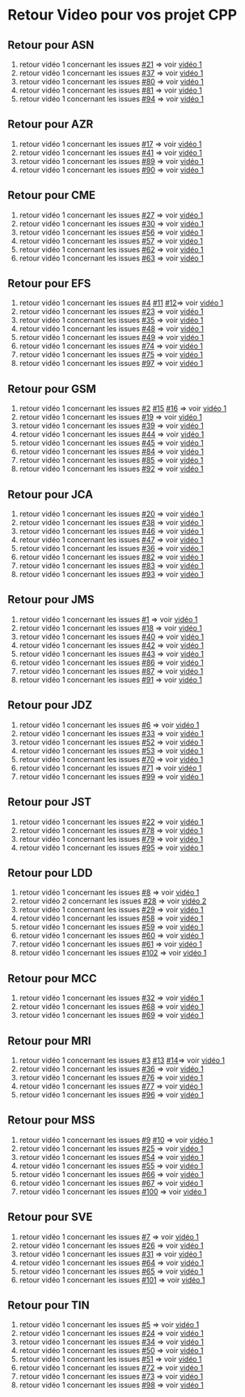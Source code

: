 # Retour Video pour vos projet CPP 

## Retour pour ASN 
1. retour vidéo 1 concernant les issues [#21](https://github.com/PBYetml/POBJ_SLO2_PRJ_CPP/issues/21) => voir [vidéo 1]()
2. retour vidéo 1 concernant les issues [#37](https://github.com/PBYetml/POBJ_SLO2_PRJ_CPP/issues/37) => voir [vidéo 1]()
3. retour vidéo 1 concernant les issues [#80](https://github.com/PBYetml/POBJ_SLO2_PRJ_CPP/issues/80) => voir [vidéo 1]()
4. retour vidéo 1 concernant les issues [#81](https://github.com/PBYetml/POBJ_SLO2_PRJ_CPP/issues/81) => voir [vidéo 1]()
5. retour vidéo 1 concernant les issues [#94](https://github.com/PBYetml/POBJ_SLO2_PRJ_CPP/issues/94) => voir [vidéo 1]()

## Retour pour AZR 
1. retour vidéo 1 concernant les issues [#17](https://github.com/PBYetml/POBJ_SLO2_PRJ_CPP/issues/17) => voir [vidéo 1]()
2. retour vidéo 1 concernant les issues [#41](https://github.com/PBYetml/POBJ_SLO2_PRJ_CPP/issues/41) => voir [vidéo 1]()
3. retour vidéo 1 concernant les issues [#89](https://github.com/PBYetml/POBJ_SLO2_PRJ_CPP/issues/89) => voir [vidéo 1]()
4. retour vidéo 1 concernant les issues [#90](https://github.com/PBYetml/POBJ_SLO2_PRJ_CPP/issues/90) => voir [vidéo 1]()


## Retour pour CME 
1. retour vidéo 1 concernant les issues [#27](https://github.com/PBYetml/POBJ_SLO2_PRJ_CPP/issues/27) => voir [vidéo 1]()
2. retour vidéo 1 concernant les issues [#30](https://github.com/PBYetml/POBJ_SLO2_PRJ_CPP/issues/30) => voir [vidéo 1]()
3. retour vidéo 1 concernant les issues [#56](https://github.com/PBYetml/POBJ_SLO2_PRJ_CPP/issues/56) => voir [vidéo 1]()
4. retour vidéo 1 concernant les issues [#57](https://github.com/PBYetml/POBJ_SLO2_PRJ_CPP/issues/57) => voir [vidéo 1]()
5. retour vidéo 1 concernant les issues [#62](https://github.com/PBYetml/POBJ_SLO2_PRJ_CPP/issues/27) => voir [vidéo 1]()
6. retour vidéo 1 concernant les issues [#63](https://github.com/PBYetml/POBJ_SLO2_PRJ_CPP/issues/27) => voir [vidéo 1]()

## Retour pour EFS
1. retour vidéo 1 concernant les issues [#4](https://github.com/PBYetml/POBJ_SLO2_PRJ_CPP/issues/4) [#11](https://github.com/PBYetml/POBJ_SLO2_PRJ_CPP/issues/11) [#12](https://github.com/PBYetml/POBJ_SLO2_PRJ_CPP/issues/12)=> voir [vidéo 1](https://www.swisstransfer.com/d/7e1ef9d3-eb22-4f84-a117-11a92b96a987)
2. retour vidéo 1 concernant les issues [#23](https://github.com/PBYetml/POBJ_SLO2_PRJ_CPP/issues/23) => voir [vidéo 1]()
3. retour vidéo 1 concernant les issues [#35](https://github.com/PBYetml/POBJ_SLO2_PRJ_CPP/issues/35) => voir [vidéo 1]()
4. retour vidéo 1 concernant les issues [#48](https://github.com/PBYetml/POBJ_SLO2_PRJ_CPP/issues/48) => voir [vidéo 1]()
5. retour vidéo 1 concernant les issues [#49](https://github.com/PBYetml/POBJ_SLO2_PRJ_CPP/issues/49) => voir [vidéo 1]()
6. retour vidéo 1 concernant les issues [#74](https://github.com/PBYetml/POBJ_SLO2_PRJ_CPP/issues/74) => voir [vidéo 1]()
7. retour vidéo 1 concernant les issues [#75](https://github.com/PBYetml/POBJ_SLO2_PRJ_CPP/issues/75) => voir [vidéo 1]()
8. retour vidéo 1 concernant les issues [#97](https://github.com/PBYetml/POBJ_SLO2_PRJ_CPP/issues/97) => voir [vidéo 1]()

## Retour pour GSM
1. retour vidéo 1 concernant les issues [#2](https://github.com/PBYetml/POBJ_SLO2_PRJ_CPP/issues/2) [#15](https://github.com/PBYetml/POBJ_SLO2_PRJ_CPP/issues/15) [#16](https://github.com/PBYetml/POBJ_SLO2_PRJ_CPP/issues/16) => voir [vidéo 1](https://www.swisstransfer.com/d/c34d8bb4-5dff-4034-ae34-440b1ae1ef97)
2. retour vidéo 1 concernant les issues [#19](https://github.com/PBYetml/POBJ_SLO2_PRJ_CPP/issues/19) => voir [vidéo 1]()
3. retour vidéo 1 concernant les issues [#39](https://github.com/PBYetml/POBJ_SLO2_PRJ_CPP/issues/39) => voir [vidéo 1]()
4. retour vidéo 1 concernant les issues [#44](https://github.com/PBYetml/POBJ_SLO2_PRJ_CPP/issues/44) => voir [vidéo 1]()
5. retour vidéo 1 concernant les issues [#45](https://github.com/PBYetml/POBJ_SLO2_PRJ_CPP/issues/45) => voir [vidéo 1]()
6. retour vidéo 1 concernant les issues [#84](https://github.com/PBYetml/POBJ_SLO2_PRJ_CPP/issues/84) => voir [vidéo 1]()
7. retour vidéo 1 concernant les issues [#85](https://github.com/PBYetml/POBJ_SLO2_PRJ_CPP/issues/85) => voir [vidéo 1]()
8. retour vidéo 1 concernant les issues [#92](https://github.com/PBYetml/POBJ_SLO2_PRJ_CPP/issues/92) => voir [vidéo 1]()

## Retour pour JCA
1. retour vidéo 1 concernant les issues [#20](https://github.com/PBYetml/POBJ_SLO2_PRJ_CPP/issues/20) => voir [vidéo 1]()
2. retour vidéo 1 concernant les issues [#38](https://github.com/PBYetml/POBJ_SLO2_PRJ_CPP/issues/38) => voir [vidéo 1]()
3. retour vidéo 1 concernant les issues [#46](https://github.com/PBYetml/POBJ_SLO2_PRJ_CPP/issues/46) => voir [vidéo 1]()
4. retour vidéo 1 concernant les issues [#47](https://github.com/PBYetml/POBJ_SLO2_PRJ_CPP/issues/47) => voir [vidéo 1]()
5. retour vidéo 1 concernant les issues [#36](https://github.com/PBYetml/POBJ_SLO2_PRJ_CPP/issues/36) => voir [vidéo 1]()
6. retour vidéo 1 concernant les issues [#82](https://github.com/PBYetml/POBJ_SLO2_PRJ_CPP/issues/82) => voir [vidéo 1]()
7. retour vidéo 1 concernant les issues [#83](https://github.com/PBYetml/POBJ_SLO2_PRJ_CPP/issues/83) => voir [vidéo 1]()
8. retour vidéo 1 concernant les issues [#93](https://github.com/PBYetml/POBJ_SLO2_PRJ_CPP/issues/93) => voir [vidéo 1]()

## Retour pour JMS 
1. retour vidéo 1 concernant les issues [#1](https://github.com/PBYetml/POBJ_SLO2_PRJ_CPP/issues/1) => voir [vidéo 1](https://www.swisstransfer.com/d/71cca2f5-8d5f-4cfb-b30d-f365dd224b8c)
2. retour vidéo 1 concernant les issues [#18](https://github.com/PBYetml/POBJ_SLO2_PRJ_CPP/issues/18) => voir [vidéo 1]()
3. retour vidéo 1 concernant les issues [#40](https://github.com/PBYetml/POBJ_SLO2_PRJ_CPP/issues/40) => voir [vidéo 1]()
4. retour vidéo 1 concernant les issues [#42](https://github.com/PBYetml/POBJ_SLO2_PRJ_CPP/issues/42) => voir [vidéo 1]()
5. retour vidéo 1 concernant les issues [#43](https://github.com/PBYetml/POBJ_SLO2_PRJ_CPP/issues/43) => voir [vidéo 1]()
6. retour vidéo 1 concernant les issues [#86](https://github.com/PBYetml/POBJ_SLO2_PRJ_CPP/issues/86) => voir [vidéo 1]()
7. retour vidéo 1 concernant les issues [#87](https://github.com/PBYetml/POBJ_SLO2_PRJ_CPP/issues/87) => voir [vidéo 1]()
8. retour vidéo 1 concernant les issues [#91](https://github.com/PBYetml/POBJ_SLO2_PRJ_CPP/issues/27) => voir [vidéo 1]()


## Retour pour JDZ
1. retour vidéo 1 concernant les issues [#6](https://github.com/PBYetml/POBJ_SLO2_PRJ_CPP/issues/6) => voir [vidéo 1](https://www.swisstransfer.com/d/ce1a236a-4d53-4b97-98b4-4f372a3c8300)
2. retour vidéo 1 concernant les issues [#33](https://github.com/PBYetml/POBJ_SLO2_PRJ_CPP/issues/33) => voir [vidéo 1]()
3. retour vidéo 1 concernant les issues [#52](https://github.com/PBYetml/POBJ_SLO2_PRJ_CPP/issues/52) => voir [vidéo 1]()
4. retour vidéo 1 concernant les issues [#53](https://github.com/PBYetml/POBJ_SLO2_PRJ_CPP/issues/53) => voir [vidéo 1]()
5. retour vidéo 1 concernant les issues [#70](https://github.com/PBYetml/POBJ_SLO2_PRJ_CPP/issues/27) => voir [vidéo 1]()
6. retour vidéo 1 concernant les issues [#71](https://github.com/PBYetml/POBJ_SLO2_PRJ_CPP/issues/27) => voir [vidéo 1]()
7. retour vidéo 1 concernant les issues [#99](https://github.com/PBYetml/POBJ_SLO2_PRJ_CPP/issues/99) => voir [vidéo 1]()

## Retour pour JST
1. retour vidéo 1 concernant les issues [#22](https://github.com/PBYetml/POBJ_SLO2_PRJ_CPP/issues/22) => voir [vidéo 1]()
2. retour vidéo 1 concernant les issues [#78](https://github.com/PBYetml/POBJ_SLO2_PRJ_CPP/issues/78) => voir [vidéo 1]()
3. retour vidéo 1 concernant les issues [#79](https://github.com/PBYetml/POBJ_SLO2_PRJ_CPP/issues/79) => voir [vidéo 1]()
4. retour vidéo 1 concernant les issues [#95](https://github.com/PBYetml/POBJ_SLO2_PRJ_CPP/issues/95) => voir [vidéo 1]()


## Retour pour LDD
1. retour vidéo 1 concernant les issues [#8](https://github.com/PBYetml/POBJ_SLO2_PRJ_CPP/issues/8) => voir [vidéo 1](https://www.swisstransfer.com/d/27e67462-3d98-410e-baad-fb1ce8d92977)
2. retour vidéo 2 concernant les issues [#28](https://github.com/PBYetml/POBJ_SLO2_PRJ_CPP/issues/28) => voir [vidéo 2](https://www.swisstransfer.com/d/29c0b6cd-064e-4f6a-a549-84b53b895316)
3. retour vidéo 1 concernant les issues [#29](https://github.com/PBYetml/POBJ_SLO2_PRJ_CPP/issues/29) => voir [vidéo 1]()
4. retour vidéo 1 concernant les issues [#58](https://github.com/PBYetml/POBJ_SLO2_PRJ_CPP/issues/27) => voir [vidéo 1]()
5. retour vidéo 1 concernant les issues [#59](https://github.com/PBYetml/POBJ_SLO2_PRJ_CPP/issues/27) => voir [vidéo 1]()
6. retour vidéo 1 concernant les issues [#60](https://github.com/PBYetml/POBJ_SLO2_PRJ_CPP/issues/27) => voir [vidéo 1]()
7. retour vidéo 1 concernant les issues [#61](https://github.com/PBYetml/POBJ_SLO2_PRJ_CPP/issues/27) => voir [vidéo 1]()
8. retour vidéo 1 concernant les issues [#102](https://github.com/PBYetml/POBJ_SLO2_PRJ_CPP/issues/102) => voir [vidéo 1]()


## Retour pour MCC
1. retour vidéo 1 concernant les issues [#32](https://github.com/PBYetml/POBJ_SLO2_PRJ_CPP/issues/32) => voir [vidéo 1]()
2. retour vidéo 1 concernant les issues [#68](https://github.com/PBYetml/POBJ_SLO2_PRJ_CPP/issues/68) => voir [vidéo 1]()
3. retour vidéo 1 concernant les issues [#69](https://github.com/PBYetml/POBJ_SLO2_PRJ_CPP/issues/69) => voir [vidéo 1]()

## Retour pour MRI
1. retour vidéo 1 concernant les issues [#3](https://github.com/PBYetml/POBJ_SLO2_PRJ_CPP/issues/3) [#13](https://github.com/PBYetml/POBJ_SLO2_PRJ_CPP/issues/13) [#14](https://github.com/PBYetml/POBJ_SLO2_PRJ_CPP/issues/3)=> voir [vidéo 1](https://www.swisstransfer.com/d/d1a3698d-838b-4ac6-a38b-55a0dbf3e34c)
2. retour vidéo 1 concernant les issues [#36](https://github.com/PBYetml/POBJ_SLO2_PRJ_CPP/issues/36) => voir [vidéo 1]()
3. retour vidéo 1 concernant les issues [#76](https://github.com/PBYetml/POBJ_SLO2_PRJ_CPP/issues/76) => voir [vidéo 1]()
4. retour vidéo 1 concernant les issues [#77](https://github.com/PBYetml/POBJ_SLO2_PRJ_CPP/issues/77) => voir [vidéo 1]()
5. retour vidéo 1 concernant les issues [#96](https://github.com/PBYetml/POBJ_SLO2_PRJ_CPP/issues/96) => voir [vidéo 1]()

## Retour pour MSS
1. retour vidéo 1 concernant les issues [#9](https://github.com/PBYetml/POBJ_SLO2_PRJ_CPP/issues/9) [#10](https://github.com/PBYetml/POBJ_SLO2_PRJ_CPP/issues/10) => voir [vidéo 1](https://www.swisstransfer.com/d/85575dc0-69f9-46fc-985a-bf6253a3ccdd)
2. retour vidéo 1 concernant les issues [#25](https://github.com/PBYetml/POBJ_SLO2_PRJ_CPP/issues/25) => voir [vidéo 1]()
3. retour vidéo 1 concernant les issues [#54](https://github.com/PBYetml/POBJ_SLO2_PRJ_CPP/issues/54) => voir [vidéo 1]()
4. retour vidéo 1 concernant les issues [#55](https://github.com/PBYetml/POBJ_SLO2_PRJ_CPP/issues/55) => voir [vidéo 1]()
5. retour vidéo 1 concernant les issues [#66](https://github.com/PBYetml/POBJ_SLO2_PRJ_CPP/issues/66) => voir [vidéo 1]()
6. retour vidéo 1 concernant les issues [#67](https://github.com/PBYetml/POBJ_SLO2_PRJ_CPP/issues/67) => voir [vidéo 1]()
7. retour vidéo 1 concernant les issues [#100](https://github.com/PBYetml/POBJ_SLO2_PRJ_CPP/issues/100) => voir [vidéo 1]()

## Retour pour SVE
1. retour vidéo 1 concernant les issues [#7](https://github.com/PBYetml/POBJ_SLO2_PRJ_CPP/issues/7) => voir [vidéo 1](https://www.swisstransfer.com/d/c6e86b2c-a9ab-4774-a0f8-20a9c235301d)
2. retour vidéo 1 concernant les issues [#26](https://github.com/PBYetml/POBJ_SLO2_PRJ_CPP/issues/26) => voir [vidéo 1]()
3. retour vidéo 1 concernant les issues [#31](https://github.com/PBYetml/POBJ_SLO2_PRJ_CPP/issues/31) => voir [vidéo 1]()
4. retour vidéo 1 concernant les issues [#64](https://github.com/PBYetml/POBJ_SLO2_PRJ_CPP/issues/64) => voir [vidéo 1]()
5. retour vidéo 1 concernant les issues [#65](https://github.com/PBYetml/POBJ_SLO2_PRJ_CPP/issues/65) => voir [vidéo 1]()
6. retour vidéo 1 concernant les issues [#101](https://github.com/PBYetml/POBJ_SLO2_PRJ_CPP/issues/101) => voir [vidéo 1]()

## Retour pour TIN
1. retour vidéo 1 concernant les issues [#5](https://github.com/PBYetml/POBJ_SLO2_PRJ_CPP/issues/5) => voir [vidéo 1](https://www.swisstransfer.com/d/de28c137-eac9-40cd-823c-694fe795c0be)
2. retour vidéo 1 concernant les issues [#24](https://github.com/PBYetml/POBJ_SLO2_PRJ_CPP/issues/24) => voir [vidéo 1]()
3. retour vidéo 1 concernant les issues [#34](https://github.com/PBYetml/POBJ_SLO2_PRJ_CPP/issues/34) => voir [vidéo 1]()
4. retour vidéo 1 concernant les issues [#50](https://github.com/PBYetml/POBJ_SLO2_PRJ_CPP/issues/50) => voir [vidéo 1]()
5. retour vidéo 1 concernant les issues [#51](https://github.com/PBYetml/POBJ_SLO2_PRJ_CPP/issues/51) => voir [vidéo 1]()
6. retour vidéo 1 concernant les issues [#72](https://github.com/PBYetml/POBJ_SLO2_PRJ_CPP/issues/72) => voir [vidéo 1]()
7. retour vidéo 1 concernant les issues [#73](https://github.com/PBYetml/POBJ_SLO2_PRJ_CPP/issues/73) => voir [vidéo 1]()
8. retour vidéo 1 concernant les issues [#98](https://github.com/PBYetml/POBJ_SLO2_PRJ_CPP/issues/98) => voir [vidéo 1]()






